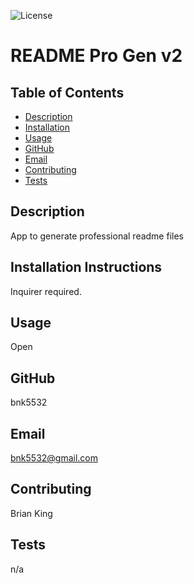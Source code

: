 
  ![License](https://img.shields.io/badge/License-Apache_2.0-blue.svg) 
  # README Pro Gen v2
  ## Table of Contents
  * [Description](#description)  
  * [Installation](#installation)
  * [Usage](#usage)
  * [GitHub](#github)
  * [Email](#email)
  * [Contributing](#contributing)
  * [Tests](#tests)
  ## Description
  App to generate professional readme files
  ## Installation Instructions
  Inquirer required.
  ## Usage
  Open
  ## GitHub
  bnk5532
  ## Email
  bnk5532@gmail.com
  ## Contributing
  Brian King
  ## Tests
  n/a
  


